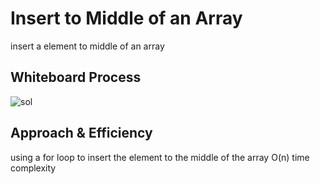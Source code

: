 # Insert to Middle of an Array

insert a element to middle of an array

## Whiteboard Process

![sol](./ch2.png)

## Approach & Efficiency

using a for loop to insert the element to the middle of the array
O(n) time complexity
